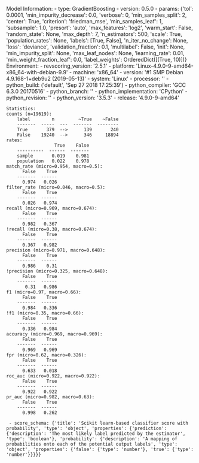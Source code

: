 Model Information:
	 - type: GradientBoosting
	 - version: 0.5.0
	 - params: {'tol': 0.0001, 'min_impurity_decrease': 0.0, 'verbose': 0, 'min_samples_split': 2, 'center': True, 'criterion': 'friedman_mse', 'min_samples_leaf': 1, 'subsample': 1.0, 'presort': 'auto', 'max_features': 'log2', 'warm_start': False, 'random_state': None, 'max_depth': 7, 'n_estimators': 500, 'scale': True, 'population_rates': None, 'labels': [True, False], 'n_iter_no_change': None, 'loss': 'deviance', 'validation_fraction': 0.1, 'multilabel': False, 'init': None, 'min_impurity_split': None, 'max_leaf_nodes': None, 'learning_rate': 0.01, 'min_weight_fraction_leaf': 0.0, 'label_weights': OrderedDict([(True, 10)])}
	Environment:
	 - revscoring_version: '2.5.1'
	 - platform: 'Linux-4.9.0-9-amd64-x86_64-with-debian-9.9'
	 - machine: 'x86_64'
	 - version: '#1 SMP Debian 4.9.168-1+deb9u2 (2019-05-13)'
	 - system: 'Linux'
	 - processor: ''
	 - python_build: ('default', 'Sep 27 2018 17:25:39')
	 - python_compiler: 'GCC 6.3.0 20170516'
	 - python_branch: ''
	 - python_implementation: 'CPython'
	 - python_revision: ''
	 - python_version: '3.5.3'
	 - release: '4.9.0-9-amd64'
	
	Statistics:
	counts (n=19619):
		label        n         ~True    ~False
		-------  -----  ---  -------  --------
		True       379  -->      139       240
		False    19240  -->      346     18894
	rates:
		              True    False
		----------  ------  -------
		sample       0.019    0.981
		population   0.022    0.978
	match_rate (micro=0.954, macro=0.5):
		  False    True
		-------  ------
		  0.974   0.026
	filter_rate (micro=0.046, macro=0.5):
		  False    True
		-------  ------
		  0.026   0.974
	recall (micro=0.969, macro=0.674):
		  False    True
		-------  ------
		  0.982   0.367
	!recall (micro=0.38, macro=0.674):
		  False    True
		-------  ------
		  0.367   0.982
	precision (micro=0.971, macro=0.648):
		  False    True
		-------  ------
		  0.986    0.31
	!precision (micro=0.325, macro=0.648):
		  False    True
		-------  ------
		   0.31   0.986
	f1 (micro=0.97, macro=0.66):
		  False    True
		-------  ------
		  0.984   0.336
	!f1 (micro=0.35, macro=0.66):
		  False    True
		-------  ------
		  0.336   0.984
	accuracy (micro=0.969, macro=0.969):
		  False    True
		-------  ------
		  0.969   0.969
	fpr (micro=0.62, macro=0.326):
		  False    True
		-------  ------
		  0.633   0.018
	roc_auc (micro=0.922, macro=0.922):
		  False    True
		-------  ------
		  0.922   0.922
	pr_auc (micro=0.982, macro=0.63):
		  False    True
		-------  ------
		  0.998   0.262
	
	 - score_schema: {'title': 'Scikit learn-based classifier score with probability', 'type': 'object', 'properties': {'prediction': {'description': 'The most likely label predicted by the estimator', 'type': 'boolean'}, 'probability': {'description': 'A mapping of probabilities onto each of the potential output labels', 'type': 'object', 'properties': {'false': {'type': 'number'}, 'true': {'type': 'number'}}}}}

